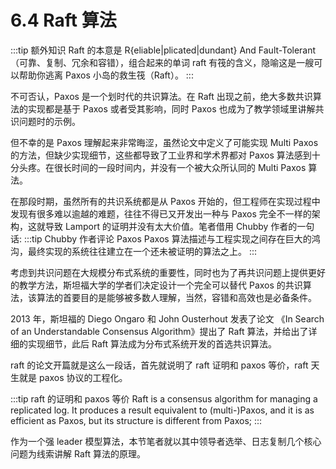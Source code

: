 # 6.4 Raft 算法

:::tip 额外知识
Raft 的本意是 R{eliable|plicated|dundant} And Fault-Tolerant（可靠、复制、冗余和容错），组合起来的单词 raft 有筏的含义，隐喻这是一艘可以帮助你逃离 Paxos 小岛的救生筏（Raft）。
:::

不可否认，Paxos 是一个划时代的共识算法。在 Raft 出现之前，绝大多数共识算法的实现都是基于 Paxos 或者受其影响，同时 Paxos 也成为了教学领域里讲解共识问题时的示例。

但不幸的是 Paxos 理解起来非常晦涩，虽然论文中定义了可能实现 Multi Paxos 的方法，但缺少实现细节，这些都导致了工业界和学术界都对 Paxos 算法感到十分头疼。在很长时间的一段时间内，并没有一个被大众所认同的 Multi Paxos 算法。

在那段时期，虽然所有的共识系统都是从 Paxos 开始的，但工程师在实现过程中发现有很多难以逾越的难题，往往不得已又开发出一种与 Paxos 完全不一样的架构，这就导致 Lamport 的证明并没有太大价值。笔者借用 Chubby 作者的一句话:
:::tip Chubby 作者评论 Paxos
Paxos 算法描述与工程实现之间存在巨大的鸿沟，最终实现的系统往往建立在一个还未被证明的算法之上。
:::

考虑到共识问题在大规模分布式系统的重要性，同时也为了再共识问题上提供更好的教学方法，斯坦福大学的学者们决定设计一个完全可以替代 Paxos 的共识算法，该算法的首要目的是能够被多数人理解，当然，容错和高效也是必备条件。

2013 年，斯坦福的 Diego Ongaro 和 John Ousterhout 发表了论文 《In Search of an Understandable Consensus Algorithm》提出了 Raft 算法，并给出了详细的实现细节，此后 Raft 算法成为分布式系统开发的首选共识算法。

raft 的论文开篇就是这么一段话，首先就说明了 raft 证明和 paxos 等价，raft 天生就是 paxos 协议的工程化。

:::tip raft 的证明和 paxos 等价
Raft is a consensus algorithm for managing a replicated log. It produces a result equivalent to (multi-)Paxos, and it is as efficient as Paxos, but its structure is different from Paxos;
:::

作为一个强 leader 模型算法，本节笔者就以其中领导者选举、日志复制几个核心问题为线索讲解 Raft 算法的原理。